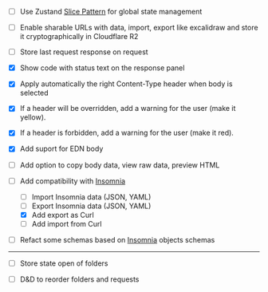 - [ ] Use Zustand [Slice Pattern](https://docs.pmnd.rs/zustand/guides/slices-pattern) for global state management

- [ ] Enable sharable URLs with data, import, export like excalidraw and store it cryptographically in Cloudflare R2

- [ ] Store last request response on request

- [x] Show code with status text on the response panel

- [x] Apply automatically the right Content-Type header when body is selected

- [x] If a header will be overridden, add a warning for the user (make it yellow).

- [x] If a header is forbidden, add a warning for the user (make it red).

- [x] Add suport for EDN body

- [ ] Add option to copy body data, view raw data, preview HTML

- [ ] Add compatibility with [Insomnia](https://github.com/Kong/insomnia)
  
  - [ ] Import Insomnia data (JSON, YAML)
  - [ ] Export Insomnia data (JSON, YAML)
  - [x] Add export as Curl
  - [ ] Add import from Curl

- [ ] Refact some schemas based on [Insomnia](https://github.com/Kong/insomnia) objects schemas

----

- [ ] Store state open of folders

- [ ] D&D to reorder folders and requests